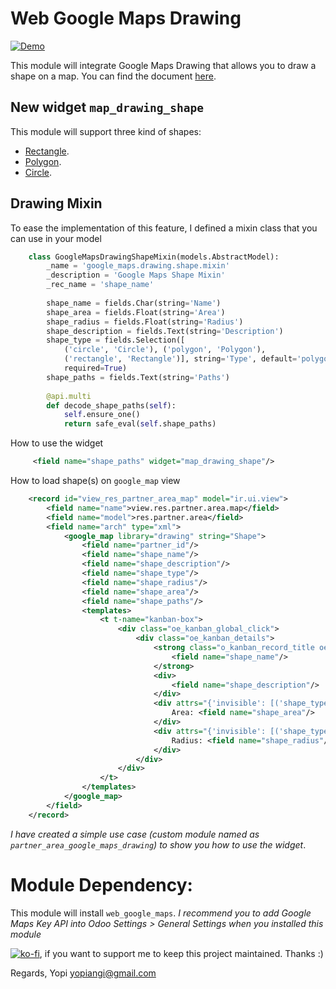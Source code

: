 Web Google Maps Drawing
=======================   

[![Demo](https://i.ytimg.com/vi/DDUFT6XP8AU/2.jpg)](https://youtu.be/DDUFT6XP8AU "Demo")

This module will integrate Google Maps Drawing that allows you to draw a shape on a map.
You can find the document [here](https://developers.google.com/maps/documentation/javascript/examples/drawing-tools).


## New widget `map_drawing_shape`

This module will support three kind of shapes:
- [Rectangle](https://developers.google.com/maps/documentation/javascript/examples/rectangle-simple).
- [Polygon](https://developers.google.com/maps/documentation/javascript/examples/polygon-simple).
- [Circle](https://developers.google.com/maps/documentation/javascript/examples/polygon-simple).


## Drawing Mixin    
To ease the implementation of this feature, I defined a mixin class that you can use in your model
```python
    class GoogleMapsDrawingShapeMixin(models.AbstractModel):
        _name = 'google_maps.drawing.shape.mixin'
        _description = 'Google Maps Shape Mixin'
        _rec_name = 'shape_name'
    
        shape_name = fields.Char(string='Name')
        shape_area = fields.Float(string='Area')
        shape_radius = fields.Float(string='Radius')
        shape_description = fields.Text(string='Description')
        shape_type = fields.Selection([
            ('circle', 'Circle'), ('polygon', 'Polygon'),
            ('rectangle', 'Rectangle')], string='Type', default='polygon', 
            required=True)
        shape_paths = fields.Text(string='Paths')
    
        @api.multi
        def decode_shape_paths(self):
            self.ensure_one()
            return safe_eval(self.shape_paths)
```
How to use the widget
```xml
     <field name="shape_paths" widget="map_drawing_shape"/>
```

How to load shape(s) on `google_map` view
```xml
    <record id="view_res_partner_area_map" model="ir.ui.view">
        <field name="name">view.res.partner.area.map</field>
        <field name="model">res.partner.area</field>
        <field name="arch" type="xml">
            <google_map library="drawing" string="Shape">
                <field name="partner_id"/>
                <field name="shape_name"/>
                <field name="shape_description"/>
                <field name="shape_type"/>
                <field name="shape_radius"/>
                <field name="shape_area"/>
                <field name="shape_paths"/>
                <templates>
                    <t t-name="kanban-box">
                        <div class="oe_kanban_global_click">
                            <div class="oe_kanban_details">
                                <strong class="o_kanban_record_title oe_partner_heading">
                                    <field name="shape_name"/>
                                </strong>
                                <div>
                                    <field name="shape_description"/>
                                </div>
                                <div attrs="{'invisible': [('shape_type', 'not in', ['rectangle', 'polygon'])]}">
                                    Area: <field name="shape_area"/>
                                </div>
                                <div attrs="{'invisible': [('shape_type', '!=', 'circle')]}">
                                    Radius: <field name="shape_radius"/>
                                </div>
                            </div>
                        </div>
                    </t>
                </templates>
            </google_map>
        </field>
    </record>
```

_I have created a simple use case (custom module named as ``partner_area_google_maps_drawing``) to show you how to use the widget_.

# Module Dependency:
This module will install `web_google_maps`.
*I recommend you to add Google Maps Key API into Odoo Settings > General Settings when you installed this module*

[![ko-fi](https://www.ko-fi.com/img/donate_sm.png)](https://ko-fi.com/P5P4FOM0),
if you want to support me to keep this project maintained. Thanks :)

Regards,
Yopi
yopiangi@gmail.com
